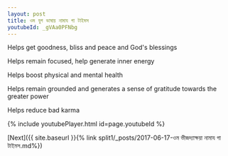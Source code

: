 ```yaml
---
layout: post
title: ওম যুগ ভাষায় নামায গা টাইমস
youtubeId: _gVAa0PFNbg
---
```

 
 
Helps get goodness, bliss and peace and God's blessings
 
Helps remain focused, help generate inner energy 
 
Helps boost physical and mental health 
 
Helps remain grounded and generates a sense of gratitude towards the greater power 
 
Helps reduce bad karma
 
 
 
 


{% include youtubePlayer.html id=page.youtubeId %}
 
[Next]({{ site.baseurl }}{% link  split1/_posts/2017-06-17-ওম ভীজদ্যাক্ষয়া নামায গা টাইমস.md%})
 
